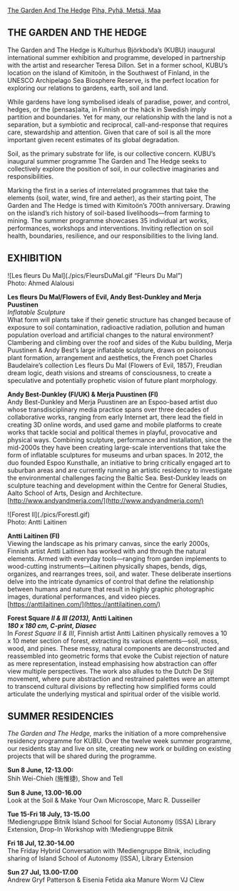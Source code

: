 [The Garden And The Hedge](GH.md) [Piha, Pyhä, Metsä, Maa](PP.md)

## THE GARDEN AND THE HEDGE

The Garden and The Hedge is Kulturhus Björkboda’s (KUBU) inaugural international summer exhibition and programme, developed in partnership with the artist and researcher Teresa Dillon. Set in a former school, KUBU’s location on the island of Kimitoön, in the Southwest of Finland, in the UNESCO Archipelago Sea Biosphere Reserve, is the perfect location for exploring our relations to gardens, earth, soil and land.

While gardens have long symbolised ideals of paradise, power, and control, hedges, or the (pensas)aita, in Finnish or the häck in Swedish imply partition and boundaries. Yet for many, our relationship with the land is not a separation, but a symbiotic and reciprocal, call-and-response that requires care, stewardship and attention. Given that care of soil is all the more important given recent estimates of its global degradation.

Soil, as the primary substrate for life, is our collective concern. KUBU’s inaugural summer programme The Garden and The Hedge seeks to collectively explore the position of soil, in our collective imaginaries and responsibilities.

Marking the first in a series of interrelated programmes that take the elements (soil, water, wind, fire and aether), as their starting point, The Garden and The Hedge is timed with Kimitoön’s 700th anniversary. Drawing on the island’s rich history of soil-based livelihoods—from farming to mining. The summer programme showcases 35 individual art works, performances,  workshops and interventions. Inviting reflection on soil health, boundaries, resilience, and our responsibilities to the living land.

## EXHIBITION

![Les fleurs Du Mal\](./pics/FleursDuMal.gif “Fleurs Du Mal”)  
Photo: Ahmed Alalousi

**Les fleurs Du Mal/Flowers of Evil, Andy Best-Dunkley and Merja Puustinen**  
*Inflatable Sculpture*  
What form will plants take if their genetic structure has changed because of exposure to soil contamination, radioactive radiation, pollution and human population overload and artificial changes to the natural environment? Clambering and climbing over the roof and sides of the Kubu building, Merja Puustinen & Andy Best’s large inflatable sculpture, draws on poisonous plant formation, arrangement and aesthetics, the French poet Charles Baudelaire’s collection Les fleurs Du Mal (Flowers of Evil, 1857), Freudian dream logic, death visions and streams of consciousness, to create a speculative and potentially prophetic vision of future plant morphology.  
   
**Andy Best-Dunkley (FI/UK) & Merja Puustinen (FI)**   
Andy Best-Dunkley and Merja Puustinen are an Espoo-based artist duo whose transdisciplinary media practice spans over three decades of collaborative works, ranging from early Internet art, there lead the field in creating 3D online words, and used game and mobile platforms to create works that tackle social and political themes in playful, provocative and physical ways. Combining sculpture, performance and installation, since the mid-2000s they have been creating large-scale interventions that take the form of inflatable sculptures for museums and urban spaces. In 2012, the duo founded Espoo Kunsthalle, an initiative to bring critically engaged art to suburban areas and are currently running an artistic residency to investigate the environmental challenges facing the Baltic Sea. Best-Dunkley leads on sculpture teaching and development within the Centre for General Studies, Aalto School of Arts, Design and Architecture.  
[http://www.andyandmerja.com/](http://www.andyandmerja.com/) 

![Forest Il\](./pics/ForestI.gif)  
Photo: Antti Laitinen

**Antti Laitinen (FI)**  
Viewing the landscape as his primary canvas, since the early 2000s, Finnish artist Antti Laitinen has worked with and through the natural elements. Armed with everyday tools—ranging from garden implements to wood-cutting instruments—Laitinen physically shapes, bends, digs, organizes, and rearranges trees, soil, and water. These deliberate insertions delve into the intricate dynamics of control that define the relationship between humans and nature that result in highly graphic photographic images, durational performances, and video pieces.   
[https://anttilaitinen.com/](https://anttilaitinen.com/)   
   
**Forest Square *II &* *III (2013),* Antti Laitinen**   
***180 x 180 cm, C-print, Diasec***  
In *Forest Square II & III*, Finnish artist Antti Laitinen physically removes a 10 x 10 meter section of forest, extracting its various elements—soil, moss, wood, and pines. These messy, natural components are deconstructed and reassembled into geometric forms that evoke the Cubist rejection of nature as mere representation, instead emphasising how abstraction can offer view multiple perspectives. The work also alludes to the Dutch De Stijl movement, where pure abstraction and restrained palettes were an attempt to transcend cultural divisions by reflecting how simplified forms could articulate the underlying mystical and spiritual order of the visible world.

## SUMMER RESIDENCIES 

*The Garden and The Hedge,* marks the initiation of a more comprehensive residency programme for KUBU. Over the twelve week summer programme, our residents stay and live on site, creating new work or building on existing projects that will be shared during the programme. 

**Sun 8 June, 12-13.00:**   
Shih Wei-Chieh (施惟捷), Show and Tell

**Sun 8 June, 13.00-16.00**  
Look at the Soil & Make Your Own Microscope, Marc R. Dusseiller 

**Tue 15-Fri 18 July, 13-15.00**  
\!Mediengruppe Bitnik Island School for Social Autonomy (ISSA) Library Extension, Drop-In Workshop with \!Mediengruppe Bitnik 

**Fri 18 Jul, 12.30-14.00**  
The Friday Hybrid Conversation with \!Mediengruppe Bitnik, including sharing of Island School of Autonomy (ISSA), Library Extension 

**Sun 27 Jul, 13.00-17.00**  
Andrew Gryf Patterson & Eisenia Fetida aka Manure Worm VJ Clew   
 


